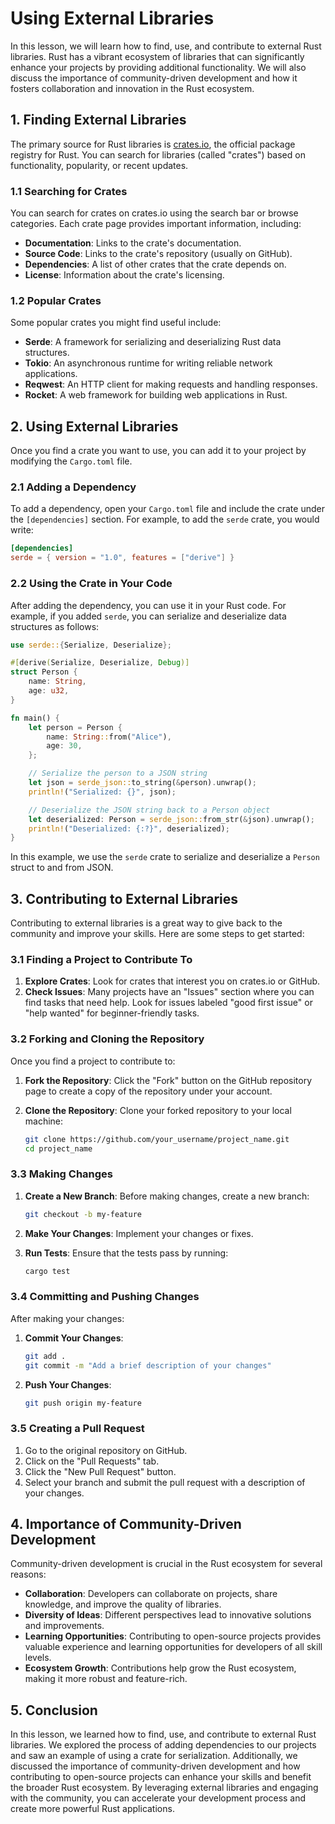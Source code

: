 # Using External Libraries

In this lesson, we will learn how to find, use, and contribute to external Rust libraries. Rust has a vibrant ecosystem of libraries that can significantly enhance your projects by providing additional functionality. We will also discuss the importance of community-driven development and how it fosters collaboration and innovation in the Rust ecosystem.

## 1. Finding External Libraries

The primary source for Rust libraries is [crates.io](https://crates.io/), the official package registry for Rust. You can search for libraries (called "crates") based on functionality, popularity, or recent updates.

### 1.1 Searching for Crates

You can search for crates on crates.io using the search bar or browse categories. Each crate page provides important information, including:

- **Documentation**: Links to the crate's documentation.
- **Source Code**: Links to the crate's repository (usually on GitHub).
- **Dependencies**: A list of other crates that the crate depends on.
- **License**: Information about the crate's licensing.

### 1.2 Popular Crates

Some popular crates you might find useful include:

- **Serde**: A framework for serializing and deserializing Rust data structures.
- **Tokio**: An asynchronous runtime for writing reliable network applications.
- **Reqwest**: An HTTP client for making requests and handling responses.
- **Rocket**: A web framework for building web applications in Rust.

## 2. Using External Libraries

Once you find a crate you want to use, you can add it to your project by modifying the `Cargo.toml` file.

### 2.1 Adding a Dependency

To add a dependency, open your `Cargo.toml` file and include the crate under the `[dependencies]` section. For example, to add the `serde` crate, you would write:

```toml
[dependencies]
serde = { version = "1.0", features = ["derive"] }
```

### 2.2 Using the Crate in Your Code

After adding the dependency, you can use it in your Rust code. For example, if you added `serde`, you can serialize and deserialize data structures as follows:

```rust
use serde::{Serialize, Deserialize};

#[derive(Serialize, Deserialize, Debug)]
struct Person {
    name: String,
    age: u32,
}

fn main() {
    let person = Person {
        name: String::from("Alice"),
        age: 30,
    };

    // Serialize the person to a JSON string
    let json = serde_json::to_string(&person).unwrap();
    println!("Serialized: {}", json);

    // Deserialize the JSON string back to a Person object
    let deserialized: Person = serde_json::from_str(&json).unwrap();
    println!("Deserialized: {:?}", deserialized);
}
```

In this example, we use the `serde` crate to serialize and deserialize a `Person` struct to and from JSON.

## 3. Contributing to External Libraries

Contributing to external libraries is a great way to give back to the community and improve your skills. Here are some steps to get started:

### 3.1 Finding a Project to Contribute To

1. **Explore Crates**: Look for crates that interest you on crates.io or GitHub.
2. **Check Issues**: Many projects have an "Issues" section where you can find tasks that need help. Look for issues labeled "good first issue" or "help wanted" for beginner-friendly tasks.

### 3.2 Forking and Cloning the Repository

Once you find a project to contribute to:

1. **Fork the Repository**: Click the "Fork" button on the GitHub repository page to create a copy of the repository under your account.
2. **Clone the Repository**: Clone your forked repository to your local machine:

   ```bash
   git clone https://github.com/your_username/project_name.git
   cd project_name
   ```

### 3.3 Making Changes

1. **Create a New Branch**: Before making changes, create a new branch:

   ```bash
   git checkout -b my-feature
   ```

2. **Make Your Changes**: Implement your changes or fixes.
3. **Run Tests**: Ensure that the tests pass by running:

   ```bash
   cargo test
   ```

### 3.4 Committing and Pushing Changes

After making your changes:

1. **Commit Your Changes**:

   ```bash
   git add .
   git commit -m "Add a brief description of your changes"
   ```

2. **Push Your Changes**:

   ```bash
   git push origin my-feature
   ```

### 3.5 Creating a Pull Request

1. Go to the original repository on GitHub.
2. Click on the "Pull Requests" tab.
3. Click the "New Pull Request" button.
4. Select your branch and submit the pull request with a description of your changes.

## 4. Importance of Community-Driven Development

Community-driven development is crucial in the Rust ecosystem for several reasons:

- **Collaboration**: Developers can collaborate on projects, share knowledge, and improve the quality of libraries.
- **Diversity of Ideas**: Different perspectives lead to innovative solutions and improvements.
- **Learning Opportunities**: Contributing to open-source projects provides valuable experience and learning opportunities for developers of all skill levels.
- **Ecosystem Growth**: Contributions help grow the Rust ecosystem, making it more robust and feature-rich.

## 5. Conclusion

In this lesson, we learned how to find, use, and contribute to external Rust libraries. We explored the process of adding dependencies to our projects and saw an example of using a crate for serialization. Additionally, we discussed the importance of community-driven development and how contributing to open-source projects can enhance your skills and benefit the broader Rust ecosystem. By leveraging external libraries and engaging with the community, you can accelerate your development process and create more powerful Rust applications.